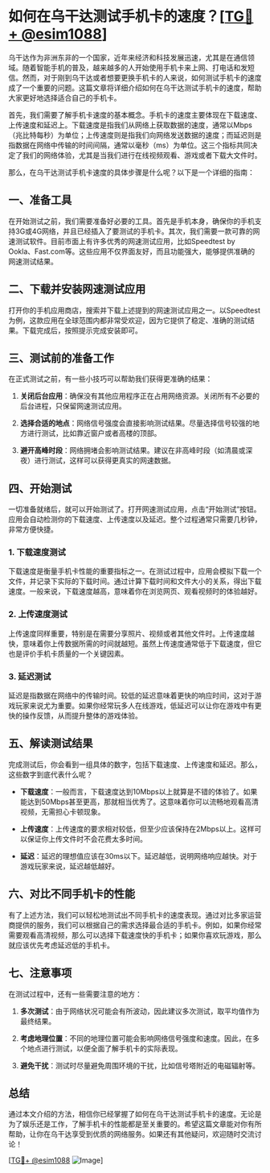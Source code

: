# 如何在乌干达测试手机卡的速度？[[TG💪+ @esim1088](https://t.me/s/esim1088)]

乌干达作为非洲东非的一个国家，近年来经济和科技发展迅速，尤其是在通信领域。随着智能手机的普及，越来越多的人开始使用手机卡来上网、打电话和发短信。然而，对于刚到乌干达或者想要更换手机卡的人来说，如何测试手机卡的速度成了一个重要的问题。这篇文章将详细介绍如何在乌干达测试手机卡的速度，帮助大家更好地选择适合自己的手机卡。

首先，我们需要了解手机卡速度的基本概念。手机卡的速度主要体现在下载速度、上传速度和延迟上。下载速度是指我们从网络上获取数据的速度，通常以Mbps（兆比特每秒）为单位；上传速度则是指我们向网络发送数据的速度；而延迟则是指数据在网络中传输的时间间隔，通常以毫秒（ms）为单位。这三个指标共同决定了我们的网络体验，尤其是当我们进行在线视频观看、游戏或者下载大文件时。

那么，在乌干达测试手机卡速度的具体步骤是什么呢？以下是一个详细的指南：

## 一、准备工具

在开始测试之前，我们需要准备好必要的工具。首先是手机本身，确保你的手机支持3G或4G网络，并且已经插入了要测试的手机卡。其次，我们需要一款可靠的网速测试软件。目前市面上有许多优秀的网速测试应用，比如Speedtest by Ookla、Fast.com等。这些应用不仅界面友好，而且功能强大，能够提供准确的网速测试结果。

## 二、下载并安装网速测试应用

打开你的手机应用商店，搜索并下载上述提到的网速测试应用之一。以Speedtest为例，这款应用在全球范围内都非常受欢迎，因为它提供了稳定、准确的测试结果。下载完成后，按照提示完成安装即可。

## 三、测试前的准备工作

在正式测试之前，有一些小技巧可以帮助我们获得更准确的结果：

1. **关闭后台应用**：确保没有其他应用程序正在占用网络资源。关闭所有不必要的后台进程，只保留网速测试应用。
   
2. **选择合适的地点**：网络信号强度会直接影响测试结果。尽量选择信号较强的地方进行测试，比如靠近窗户或者高楼的顶部。

3. **避开高峰时段**：网络拥堵会影响测试结果。建议在非高峰时段（如清晨或深夜）进行测试，这样可以获得更真实的网速数据。

## 四、开始测试

一切准备就绪后，就可以开始测试了。打开网速测试应用，点击“开始测试”按钮。应用会自动检测你的下载速度、上传速度以及延迟。整个过程通常只需要几秒钟，非常方便快捷。

### 1. 下载速度测试

下载速度是衡量手机卡性能的重要指标之一。在测试过程中，应用会模拟下载一个文件，并记录下实际的下载时间。通过计算下载时间和文件大小的关系，得出下载速度。一般来说，下载速度越高，意味着你在浏览网页、观看视频时的体验越好。

### 2. 上传速度测试

上传速度同样重要，特别是在需要分享照片、视频或者其他文件时。上传速度越快，意味着你上传数据所需的时间就越短。虽然上传速度通常低于下载速度，但它也是评价手机卡质量的一个关键因素。

### 3. 延迟测试

延迟是指数据在网络中的传输时间。较低的延迟意味着更快的响应时间，这对于游戏玩家来说尤为重要。如果你经常玩多人在线游戏，低延迟可以让你在游戏中有更快的操作反馈，从而提升整体的游戏体验。

## 五、解读测试结果

完成测试后，你会看到一组具体的数字，包括下载速度、上传速度和延迟。那么，这些数字到底代表什么呢？

- **下载速度**：一般而言，下载速度达到10Mbps以上就算是不错的体验了。如果能达到50Mbps甚至更高，那就相当优秀了。这意味着你可以流畅地观看高清视频，无需担心卡顿现象。
  
- **上传速度**：上传速度的要求相对较低，但至少应该保持在2Mbps以上。这样可以保证你上传文件时不会花费太多时间。

- **延迟**：延迟的理想值应该在30ms以下。延迟越低，说明网络响应越快。对于游戏玩家来说，延迟越低越好。

## 六、对比不同手机卡的性能

有了上述方法，我们可以轻松地测试出不同手机卡的速度表现。通过对比多家运营商提供的服务，我们可以根据自己的需求选择最合适的手机卡。例如，如果你经常需要观看高清视频，那么可以选择下载速度快的手机卡；如果你喜欢玩游戏，那么就应该优先考虑延迟低的手机卡。

## 七、注意事项

在测试过程中，还有一些需要注意的地方：

1. **多次测试**：由于网络状况可能会有所波动，因此建议多次测试，取平均值作为最终结果。

2. **考虑地理位置**：不同的地理位置可能会影响网络信号强度和速度。因此，在多个地点进行测试，以便全面了解手机卡的实际表现。

3. **避免干扰**：测试时尽量避免周围环境的干扰，比如信号塔附近的电磁辐射等。

## 总结

通过本文介绍的方法，相信你已经掌握了如何在乌干达测试手机卡的速度。无论是为了娱乐还是工作，了解手机卡的性能都是至关重要的。希望这篇文章能对你有所帮助，让你在乌干达享受到优质的网络服务。如果还有其他疑问，欢迎随时交流讨论！

[[TG💪+ @esim1088](https://t.me/s/esim1088) ![Image](https://i.postimg.cc/4NQfJmqS/Snipaste-2025-05-13-00-14-12.png)]